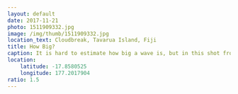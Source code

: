 ```yaml
---
layout: default
date: 2017-11-21
photo: 1511909332.jpg
image: /img/thumb/1511909332.jpg
location_text: Cloudbreak, Tavarua Island, Fiji
title: How Big?
caption: It is hard to estimate how big a wave is, but in this shot from behind one can guess how strong, powerful it was!
location:
    latitude: -17.8580525
    longitude: 177.2017904
ratio: 1.5
---
```

